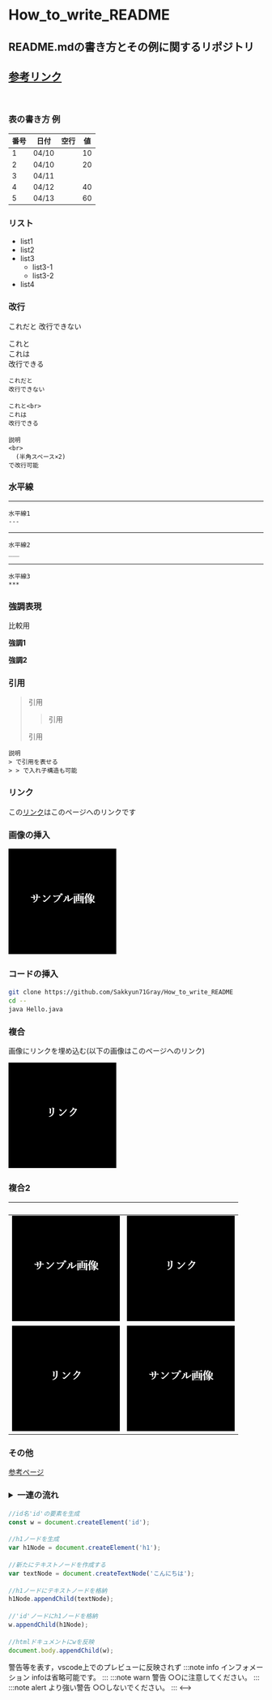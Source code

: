 # How_to_write_README
## README.mdの書き方とその例に関するリポジトリ

## [参考リンク](https://qiita.com/Qiita/items/c686397e4a0f4f11683d)

<br>

### 表の書き方 例
|  番号 | 日付  |  空行 | 値 |
| ----- | ----- | ---- | -- |
| 1     | 04/10 |      | 10 |
| 2     | 04/10 |      | 20 |
| 3     | 04/11 |      |    |
| 4     | 04/12 |      | 40 |
| 5     | 04/13 |      | 60 |


<!--
this is a comment.
コメントはこのように書く
複数行にも対応可能
-->

### リスト
- list1
- list2
- list3
  - list3-1
  - list3-2
- list4

### 改行
これだと
改行できない

これと<br>
これは  
改行できる

    これだと
    改行できない
    
    これと<br>
    これは  
    改行できる

    説明
    <br>
      (半角スペース×2)
    で改行可能

### 水平線
---
    水平線1
    ---
___
    水平線2
    ___
***
    水平線3
    ***

### 強調表現
比較用
 
**強調1**
 
__強調2__

### 引用
> 引用  
> > 引用
>
> 引用

    説明  
    > で引用を表せる
    > > で入れ子構造も可能

### リンク
この[リンク](https://github.com/Sakkyun71Gray/How_to_write_README)はこのページへのリンクです


### 画像の挿入
![サンプル画像](pic/sample.png)

### コードの挿入
```bash
git clone https://github.com/Sakkyun71Gray/How_to_write_README
cd --
java Hello.java
```

### 複合
画像にリンクを埋め込む(以下の画像はこのページへのリンク)

[![サンプル画像](pic/Link.png)](https://github.com/Sakkyun71Gray/How_to_write_README)

### 複合2
|  　　 | 　　  |
| ----- | ----- |
|[![サンプル画像](pic/sample.png)](https://github.com/Sakkyun71Gray/How_to_write_README)|![サンプル画像](pic/Link.png)|
|![サンプル画像](pic/Link.png)|![サンプル画像](pic/sample.png)|

### その他
[参考ページ](https://omrilotan.medium.com/rich-html-in-github-readme-bfb3de791441#:~:text=Rich%20HTML%20in%20GitHub%20README%201%20TL%3BDR.%20Jump,Enter%20foreignObject.%20...%204%20Put%20it%20together.%20)

### <details><summary>一連の流れ</summary>

```js
//id名'id'の要素を生成
const w = document.createElement('id');

//h1ノードを生成
var h1Node = document.createElement('h1');

//新たにテキストノードを作成する
var textNode = document.createTextNode('こんにちは');

//h1ノードにテキストノードを格納
h1Node.appendChild(textNode);

//'id'ノードにh1ノードを格納
w.appendChild(h1Node);

//htmlドキュメントにwを反映
document.body.appendChild(w);
```

</details>

<!-->
警告等を表す，vscode上でのプレビューに反映されず

:::note info
インフォメーション
infoは省略可能です。
:::

:::note warn
警告
○○に注意してください。
:::

:::note alert
より強い警告
○○しないでください。
:::
<-->